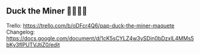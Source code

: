 ## Duck the Miner 🦆🦆🦆🦆

Trello: https://trello.com/b/oDFcr4Q6/pap-duck-the-miner-maquete
Changelog: https://docs.google.com/document/d/1cK5sCYLZ4w3ySDin0bDzxlL4MMs5bKy3flPUTVJtiZ0/edit
